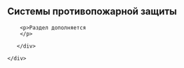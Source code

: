<!--t Системы противопожарной защиты t-->
<!--d Системы противопожарной защиты - специализации компании СКС С-Петербург d-->

 <section id="page-content">
	<div class="container">
      <div class="heading wow fadeInUp" data-wow-duration="1000ms" data-wow-delay="300ms">
        <div class="row">
          <div class="text-center col-sm-8 col-sm-offset-2">
				<h1>Системы противопожарной защиты</h1>
          </div>
        </div> 
      </div>
      <div class="row">
	  
		<p>Раздел дополняется
		</p>
		
       </div>

	</div>
  </section><!--/#page-content-->
